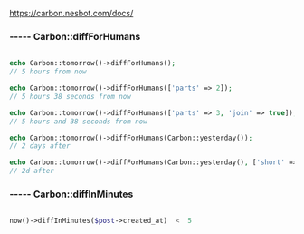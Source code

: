 https://carbon.nesbot.com/docs/

### ----- Carbon::diffForHumans
```php 

echo Carbon::tomorrow()->diffForHumans();
// 5 hours from now

echo Carbon::tomorrow()->diffForHumans(['parts' => 2]);
// 5 hours 38 seconds from now

echo Carbon::tomorrow()->diffForHumans(['parts' => 3, 'join' => true]);
// 5 hours and 38 seconds from now

echo Carbon::tomorrow()->diffForHumans(Carbon::yesterday());
// 2 days after

echo Carbon::tomorrow()->diffForHumans(Carbon::yesterday(), ['short' => true]);
// 2d after
```


### ----- Carbon::diffInMinutes

```php

now()->diffInMinutes($post->created_at)  <  5

```